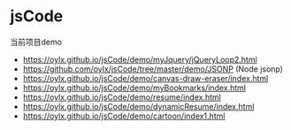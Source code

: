 # jsCode

当前项目demo

- https://oylx.github.io/jsCode/demo/myJquery/jQueryLoop2.html
- https://github.com/oylx/jsCode/tree/master/demo/JSONP           (Node jsonp)
- https://oylx.github.io/jsCode/demo/canvas-draw-eraser/index.html
- https://oylx.github.io/jsCode/demo/myBookmarks/index.html
- https://oylx.github.io/jsCode/demo/resume/index.html
- https://oylx.github.io/jsCode/demo/dynamicResume/index.html
- https://oylx.github.io/jsCode/demo/cartoon/index1.html